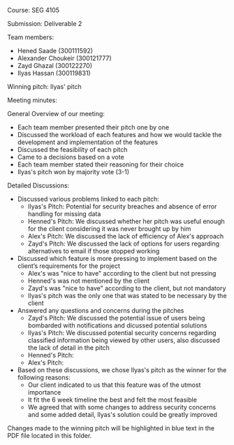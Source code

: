 Course: SEG 4105

Submission: Deliverable 2

Team members: 
* Hened Saade (300111592)
* Alexander Choukeir (300121777)
* Zayd Ghazal (300122270)
* Ilyas Hassan (300119831)

Winning pitch: Ilyas' pitch

Meeting minutes:

General Overview of our meeting:

* Each team member presented their pitch one by one
* Discussed the workload of each features and how we would tackle the development and implementation of the features
* Discussed the feasibility of each pitch
* Came to a decisions based on a vote
* Each team member stated their reasoning for their choice
* Ilyas's pitch won by majority vote (3-1)

Detailed Discussions:
* Discussed various problems linked to each pitch:
    * Ilyas's Pitch: Potential for security breaches and absence of error handling for missing data
    * Henned's Pitch: We discussed whether her pitch was useful enough for the client considering it was never brought up by him
    * Alex's Pitch: We discussed the lack of efficiency of Alex's approach
    * Zayd's Pitch: We discussed the lack of options for users regarding alternatives to email if those stopped working
* Discussed which feature is more pressing to implement based on the client’s requirements for the project
    * Alex's was "nice to have" according to the client but not pressing
    * Henned's was not mentioned by the client
    * Zayd's was "nice to have" according to the client, but not mandatory
    * Ilyas's pitch was the only one that was stated to be necessary by the client
* Answered any questions and concerns during the pitches
    * Zayd's Pitch: We discussed the potential issue of users being bombarded with notifications and dicussed potential solutions
    * Ilyas's Pitch: We discussed potential security concerns regarding classified information being viewed by other users, also discussed the lack of detail in the pitch
    * Henned's Pitch:
    * Alex's Pitch:
* Based on these discussions, we chose Ilyas's pitch as the winner for the following reasons:
    * Our client indicated to us that this feature was of the utmost importance
    * It fit the 6 week timeline the best and felt the most feasible
    * We agreed that with some changes to address security concerns and some added detail, Ilyas's solution could be greatly improved

Changes made to the winning pitch will be highlighted in blue text in the PDF file located in this folder. 
